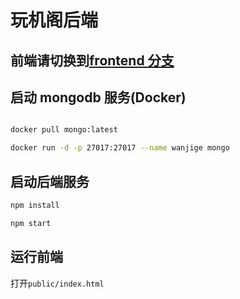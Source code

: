 # 玩机阁后端

## 前端请切换到[frontend 分支](https://github.com/baizhi958216/advancedphoneattic/tree/frontend)

## 启动 mongodb 服务(Docker)

```bash

docker pull mongo:latest

docker run -d -p 27017:27017 --name wanjige mongo

```

## 启动后端服务

```bash
npm install

npm start
```

## 运行前端

打开`public/index.html`
